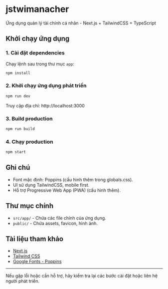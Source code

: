 # jstwimanacher

Ứng dụng quản lý tài chính cá nhân - Next.js + TailwindCSS + TypeScript

## Khởi chạy ứng dụng

### 1. Cài đặt dependencies
Chạy lệnh sau trong thư mục `app`:

```bash
npm install
```

### 2. Khởi chạy ứng dụng phát triển
```bash
npm run dev
```
Truy cập địa chỉ: http://localhost:3000

### 3. Build production
```bash
npm run build
```

### 4. Chạy production
```bash
npm start
```

## Ghi chú
- Font mặc định: Poppins (cấu hình thêm trong globals.css).
- UI sử dụng TailwindCSS, mobile first.
- Hỗ trợ Progressive Web App (PWA) (cấu hình thêm).


## Thư mục chính
- `src/app/` - Chứa các file chính của ứng dụng.
- `public/` - Chứa assets, favicon, hình ảnh.

## Tài liệu tham khảo
- [Next.js](https://nextjs.org/)
- [Tailwind CSS](https://tailwindcss.com/)
- [Google Fonts - Poppins](https://fonts.google.com/specimen/Poppins)

---
Nếu gặp lỗi hoặc cần hỗ trợ, hãy kiểm tra lại các bước cài đặt hoặc liên hệ người phát triển.
